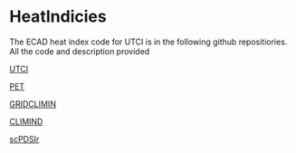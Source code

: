 # HeatIndicies

The ECAD heat index code for UTCI is in the following github repositiories.
All the code and description provided


[UTCI](https://github.com/ECA-D/UTCIr)

[PET](https://github.com/ECA-D/PETr)

[GRIDCLIMIN](]https://github.com/ECA-D/gridclimind)

[CLIMIND](https://github.com/ECA-D/climind)

[scPDSIr](https://github.com/ECA-D/scPDSIr)


